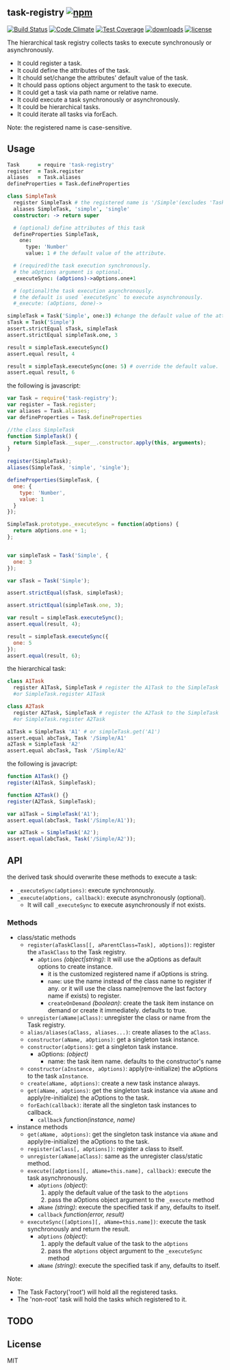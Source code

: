## task-registry [![npm](https://img.shields.io/npm/v/task-registry.svg)](https://npmjs.org/package/task-registry)

[![Build Status](https://img.shields.io/travis/snowyu/task-registry.js/master.svg)](http://travis-ci.org/snowyu/task-registry.js)
[![Code Climate](https://codeclimate.com/github/snowyu/task-registry.js/badges/gpa.svg)](https://codeclimate.com/github/snowyu/task-registry.js)
[![Test Coverage](https://codeclimate.com/github/snowyu/task-registry.js/badges/coverage.svg)](https://codeclimate.com/github/snowyu/task-registry.js/coverage)
[![downloads](https://img.shields.io/npm/dm/task-registry.svg)](https://npmjs.org/package/task-registry)
[![license](https://img.shields.io/npm/l/task-registry.svg)](https://npmjs.org/package/task-registry)

The hierarchical task registry collects tasks to execute synchronously or asynchronously.

* It could register a task.
* It could define the attributes of the task.
* It chould set/change the attributes' default value of the task.
* It chould pass options object argument to the task to execute.
* It could get a task via path name or relative name.
* It could execute a task synchronously or asynchronously.
* It could be hierarchical tasks.
* It could iterate all tasks via forEach.


Note: the registered name is case-sensitive.

## Usage

```coffee
Task      = require 'task-registry'
register  = Task.register
aliases   = Task.aliases
defineProperties = Task.defineProperties

class SimpleTask
  register SimpleTask # the registered name is '/Simple'(excludes 'Task')
  aliases SimpleTask, 'simple', 'single'
  constructor: -> return super

  # (optional) define attributes of this task
  defineProperties SimpleTask,
    one:
      type: 'Number'
      value: 1 # the default value of the attribute.

  # (required)the task execution synchronously.
  # the aOptions argument is optional.
  _executeSync: (aOptions)->aOptions.one+1

  # (optional)the task execution asynchronously.
  # the default is used `executeSync` to execute asynchronously.
  #_execute: (aOptions, done)->

simpleTask = Task('Simple', one:3) #change the default value of the attr to 3.
sTask = Task('Simple')
assert.strictEqual sTask, simpleTask
assert.strictEqual simpleTask.one, 3

result = simpleTask.executeSync()
assert.equal result, 4

result = simpleTask.executeSync(one: 5) # override the default value.
assert.equal result, 6
```

the following is javascript:

```js
var Task = require('task-registry');
var register = Task.register;
var aliases = Task.aliases;
var defineProperties = Task.defineProperties

//the class SimpleTask
function SimpleTask() {
  return SimpleTask.__super__.constructor.apply(this, arguments);
}

register(SimpleTask);
aliases(SimpleTask, 'simple', 'single');

defineProperties(SimpleTask, {
  one: {
    type: 'Number',
    value: 1
  }
});

SimpleTask.prototype._executeSync = function(aOptions) {
  return aOptions.one + 1;
};


var simpleTask = Task('Simple', {
  one: 3
});

var sTask = Task('Simple');

assert.strictEqual(sTask, simpleTask);

assert.strictEqual(simpleTask.one, 3);

var result = simpleTask.executeSync();
assert.equal(result, 4);

result = simpleTask.executeSync({
  one: 5
});
assert.equal(result, 6);
```

the hierarchical task:

```coffee
class A1Task
  register A1Task, SimpleTask # register the A1Task to the SimpleTask
  #or SimpleTask.register A1Task

class A2Task
  register A2Task, SimpleTask # register the A2Task to the SimpleTask
  #or SimpleTask.register A2Task

a1Task = SimpleTask 'A1' # or simpleTask.get('A1')
assert.equal abcTask, Task '/Simple/A1'
a2Task = SimpleTask 'A2'
assert.equal abcTask, Task '/Simple/A2'
```

the following is javacript:

```js
function A1Task() {}
register(A1Task, SimpleTask);

function A2Task() {}
register(A2Task, SimpleTask);

var a1Task = SimpleTask('A1');
assert.equal(abcTask, Task('/Simple/A1'));

var a2Task = SimpleTask('A2');
assert.equal(abcTask, Task('/Simple/A2'));
```
## API

the derived task should overwrite these methods to execute a task:

* `_executeSync(aOptions)`: execute synchronously.
* `_execute(aOptions, callback)`: execute asynchronously (optional).
  * It will call `_executeSync` to execute asynchronously if not exists.


### Methods

* class/static methods
  * `register(aTaskClass[[, aParentClass=Task], aOptions])`: register the `aTaskClass` to the Task registry.
    * `aOptions` *(object|string)*: It will use the aOptions as default options to create instance.
      * it is the customized registered name if aOptions is string.
      * `name`: use the name instead of the class name to register if any.
        or it will use the class name(remove the last factory name if exists) to register.
      * `createOnDemand` *(boolean)*: create the task item instance on demand
        or create it immediately. defaults to true.
  * `unregister(aName|aClass)`: unregister the class or name from the Task registry.
  * `alias/aliases(aClass, aliases...)`: create aliases to the `aClass`.
  * `constructor(aName, aOptions)`: get a singleton task instance.
  * `constructor(aOptions)`: get a singleton task instance.
    * aOptions: *(object)*
      * name: the task item name. defaults to the constructor's name
  * `constructor(aInstance, aOptions)`: apply(re-initialize) the aOptions to the task `aInstance`.
  * `create(aName, aOptions)`: create a new task instance always.
  * `get(aName, aOptions)`: get the singleton task instance via `aName` and apply(re-initialize) the aOptions to the task.
  * `forEach(callback)`: iterate all the singleton task instances to callback.
    * `callback` *function(instance, name)*
* instance methods
  * `get(aName, aOptions)`: get the singleton task instance via `aName` and apply(re-initialize) the aOptions to the task.
  * `register(aClass[, aOptions])`: register a class to itself.
  * `unregister(aName|aClass)`: same as the unregister class/static method.
  * `execute([aOptions][, aName=this.name], callback)`: execute the task asynchronously.
    * `aOptions` *(object)*:
      1. apply the default value of the task to the `aOptions`
      2. pass the aOptions object argument to the `_execute` method
    * `aName` *(string)*: execute the specified task if any, defaults to itself.
    * `callback` *function(error, result)*
  * `executeSync([aOptions][, aName=this.name])`: execute the task synchronously and return the result.
    * `aOptions` *(object)*:
      1. apply the default value of the task to the `aOptions`
      2. pass the `aOptions` object argument to the `_executeSync` method
    * `aName` *(string)*: execute the specified task if any, defaults to itself.


Note:

* The Task Factory('root') will hold all the registered tasks.
* The 'non-root' task will hold the tasks which registered to it.

## TODO


## License

MIT
